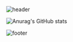 ![header](https://capsule-render.vercel.app/api?type=wave&color=auto&section=header&height=200&text=HELLO!&animation=fadeIn&fontSize=100)



![Anurag's GitHub stats](https://github-readme-stats.vercel.app/api?username=yoooneunjin&show_icons=true&theme=dark)




![footer](https://capsule-render.vercel.app/api?type=wave&color=auto&section=footer&height=200)
